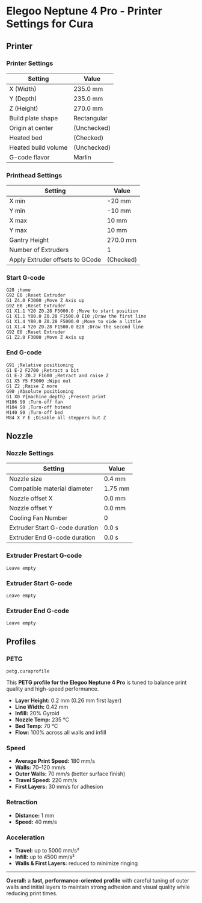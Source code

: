# Elegoo Neptune 4 Pro - Printer Settings for Cura

## Printer

### Printer Settings

| Setting             | Value       |
| ------------------- | ----------- |
| X (Width)           | 235.0 mm    |
| Y (Depth)           | 235.0 mm    |
| Z (Height)          | 270.0 mm    |
| Build plate shape   | Rectangular |
| Origin at center    | (Unchecked) |
| Heated bed          | (Checked)   |
| Heated build volume | (Unchecked) |
| G-code flavor       | Marlin      |

### Printhead Settings

| Setting                         | Value     |
| ------------------------------- | --------- |
| X min                           | -20 mm    |
| Y min                           | -10 mm    |
| X max                           | 10 mm     |
| Y max                           | 10 mm     |
| Gantry Height                   | 270.0 mm  |
| Number of Extruders             | 1         |
| Apply Extruder offsets to GCode | (Checked) |

### Start G-code

```plaintext
G28 ;home
G92 E0 ;Reset Extruder
G1 Z4.0 F3000 ;Move Z Axis up
G92 E0 ;Reset Extruder
G1 X1.1 Y20 Z0.28 F5000.0 ;Move to start position
G1 X1.1 Y80.0 Z0.28 F1500.0 E10 ;Draw the first line
G1 X1.4 Y80.0 Z0.28 F5000.0 ;Move to side a little
G1 X1.4 Y20 Z0.28 F1500.0 E20 ;Draw the second line
G92 E0 ;Reset Extruder
G1 Z2.0 F3000 ;Move Z Axis up
```

### End G-code

```plaintext
G91 ;Relative positioning
G1 E-2 F2700 ;Retract a bit
G1 E-2 Z0.2 F1600 ;Retract and raise Z
G1 X5 Y5 F3000 ;Wipe out
G1 Z2 ;Raise Z more
G90 ;Absolute positioning
G1 X0 Y{machine_depth} ;Present print
M106 S0 ;Turn-off fan
M104 S0 ;Turn-off hotend
M140 S0 ;Turn-off bed
M84 X Y E ;Disable all steppers but Z
```

## Nozzle

### Nozzle Settings

| Setting                        | Value   |
| ------------------------------ | ------- |
| Nozzle size                    | 0.4 mm  |
| Compatible material diameter   | 1.75 mm |
| Nozzle offset X                | 0.0 mm  |
| Nozzle offset Y                | 0.0 mm  |
| Cooling Fan Number             | 0       |
| Extruder Start G-code duration | 0.0 s   |
| Extruder End G-code duration   | 0.0 s   |

### Extruder Prestart G-code

```plaintext
Leave empty
```

### Extruder Start G-code

```plaintext
Leave empty
```

### Extruder End G-code

```plaintext
Leave empty
```

## Profiles

### PETG

```plaintext
petg.curaprofile
```

This **PETG profile for the Elegoo Neptune 4 Pro** is tuned to balance print quality and high-speed performance.

- **Layer Height:** 0.2 mm (0.26 mm first layer)
- **Line Width:** 0.42 mm
- **Infill:** 20% Gyroid
- **Nozzle Temp:** 235 °C
- **Bed Temp:** 70 °C
- **Flow:** 100% across all walls and infill

### Speed

- **Average Print Speed:** 180 mm/s
- **Walls:** 70–120 mm/s
- **Outer Walls:** 70 mm/s (better surface finish)
- **Travel Speed:** 220 mm/s
- **First Layers:** 30 mm/s for adhesion

### Retraction

- **Distance:** 1 mm
- **Speed:** 40 mm/s

### Acceleration

- **Travel:** up to 5000 mm/s²
- **Infill:** up to 4500 mm/s²
- **Walls & First Layers:** reduced to minimize ringing

---

**Overall:** a **fast, performance-oriented profile** with careful tuning of outer walls and initial layers to maintain strong adhesion and visual quality while reducing print times.
